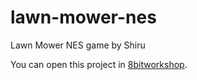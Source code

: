 # lawn-mower-nes
Lawn Mower NES game by Shiru

You can open this project in [8bitworkshop](http://8bitworkshop.com/redir.html?platform=nes&githubURL=https://github.com/sehugg/lawn-mower-nes&file=game.dasm).
